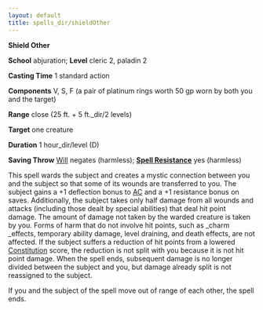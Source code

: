 ```yaml
---
layout: default
title: spells_dir/shieldOther
---
```

 **Shield Other**

**School** abjuration; **Level** cleric 2, paladin 2

**Casting Time** 1 standard action

**Components** V, S, F (a pair of platinum rings worth 50 gp worn by both you and the target)

**Range** close (25 ft. + 5 ft._dir/2 levels)

**Target** one creature

**Duration** 1 hour_dir/level (D)

**Saving Throw** [Will](../combat#_will) negates (harmless); **[Spell Resistance](../glossary#_spell-resistance)** yes (harmless)

This spell wards the subject and creates a mystic connection between you and the subject so that some of its wounds are transferred to you. The subject gains a +1 deflection bonus to [AC](../combat#_armor-class) and a +1 resistance bonus on saves. Additionally, the subject takes only half damage from all wounds and attacks (including those dealt by special abilities) that deal hit point damage. The amount of damage not taken by the warded creature is taken by you. Forms of harm that do not involve hit points, such as _charm _effects, temporary ability damage, level draining, and death effects, are not affected. If the subject suffers a reduction of hit points from a lowered [Constitution](../gettingStarted#_constitution) score, the reduction is not split with you because it is not hit point damage. When the spell ends, subsequent damage is no longer divided between the subject and you, but damage already split is not reassigned to the subject.

If you and the subject of the spell move out of range of each other, the spell ends.

